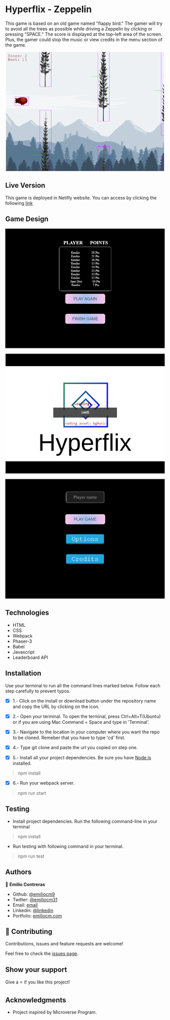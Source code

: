 # Hyperflix - Zeppelin

This game is based on an old game named "flappy bird."
The gamer will try to avoid all the trees as possible while driving a Zeppelin by clicking or pressing "SPACE."
The score is displayed at the top-left area of the screen. Plus, the gamer could stop the music or view credits in the menu section of the game.

![IndexSS](./src/assets/IndexSS.png)

## Live Version

This game is deployed in Netifly website.
You can access by clicking the following [link](https://laughing-banach-473f29.netlify.app/dist/)

## Game Design

![EndScene](./src/assets/End.PNG)

![InitialScene](./src/assets/init.png)

![TitleScene](./src/assets/Title.PNG)

## Technologies

- HTML
- CSS
- Webpack
- Phaser-3
- Babel
- Javascript
- Leaderboard API

## Installation

Use your terminal to run all the command lines marked below. Follow each step carefully to prevent typos.

-[x] 1.- Click on the install or download button under the repository name and copy the URL by clicking on the icon.

-[x] 2.- Open your terminal. To open the terminal, press Ctrl+Alt+T(Ubuntu) or if you are using Mac Command + Space and type in 'Terminal'.

-[x] 3.- Navigate to the location in your computer where you want the repo to be cloned. Remeber that you have to type 'cd' first.

-[x] 4.- Type git clone and paste the url you copied on step one.

-[x] 5.- Install all your project dependencies. Be sure you have [Node.js](https://nodejs.org/en/) installed.
> npm install

-[x] 6.- Run your webpack server.
> npm run start

## Testing
- Install project dependencies. Run the following command-line in your terminal
> npm install

- Run testing with following command in your terminal.
> npm run test

## Authors

👤 **Emilio Contreras**

- Github: [@emiliocm9](https://github.com/emiliocm9)
- Twitter: [@emiliocm31](https://twitter.com/emiliocm31)
- Email: [email](emilio.contreras97@gmail.com)
- Linkedin: [@linkedin](https://www.linkedin.com/in/emiliocm31/)
- Portfolio: [emiliocm.com](https://emiliocm9.github.io/)

## 🤝 Contributing

Contributions, issues and feature requests are welcome!

Feel free to check the [issues page](issues/).

## Show your support

Give a ⭐️ if you like this project!

## Acknowledgments

- Project inspired by Microverse Program.




